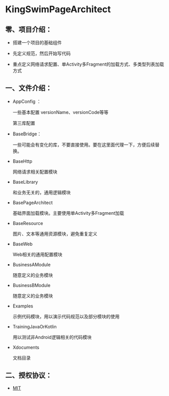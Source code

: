 # KingSwimPageArchitect

## 零、项目介绍：

- 搭建一个项目的基础组件

- 先定义规范，然后开始写代码

- 重点定义网络请求配置、单Activity多Fragment的加载方式、多类型列表加载方式

  

## 一、文件介绍：

- AppConfig ：

  一些基本配置   versionName、versionCode等等

  第三库配置

  

- BaseBridge：

  一些可能会有变化的库，不要直接使用。要在这里面代理一下，方便后续替换。

- BaseHttp

  网络请求相关配置模块

  

- BaseLibrary

  和业务无关的，通用逻辑模块

  

- BasePageArchitect

  基础界面加载模块。主要使用单Activity多Fragment加载

- BaseResource

  图片、文本等通用资源模块，避免重复定义

  

- BaseWeb

  Web相关的通用配置模块

  

- BusinessAModule

  随意定义的业务模块

  

- BusinessBModule

  随意定义的业务模块

  

- Examples

  示例代码模块，用以演示代码规范以及部分模块的使用

  

- TrainingJavaOrKotlin

  用以测试非Android逻辑相关的代码模块

  

- Xdocuments

  文档目录

## 二、授权协议：

- [MIT](https://github.com/KingSwim404/KingSwimPageArchitect/blob/master/LICENSE)



​            



